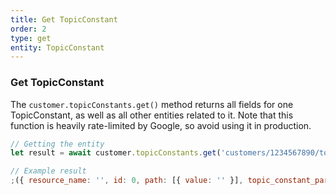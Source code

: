 ```yaml
---
title: Get TopicConstant
order: 2
type: get
entity: TopicConstant
---
```


### Get TopicConstant

The `customer.topicConstants.get()` method returns all fields for one TopicConstant, as well as all other entities related to it. Note that this function is heavily rate-limited by Google, so avoid using it in production.

```javascript
// Getting the entity
let result = await customer.topicConstants.get('customers/1234567890/topicConstants/123123123')
```

```javascript
// Example result
;({ resource_name: '', id: 0, path: [{ value: '' }], topic_constant_parent: 'topicConstants/-1' })
```
